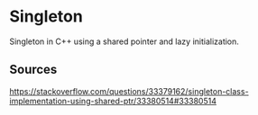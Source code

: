 # Singleton

Singleton in C++ using a shared pointer and lazy initialization.

## Sources
https://stackoverflow.com/questions/33379162/singleton-class-implementation-using-shared-ptr/33380514#33380514